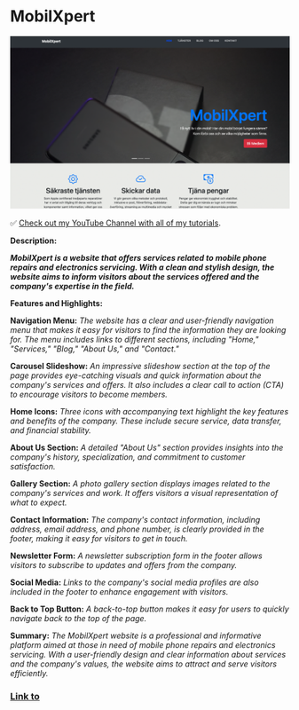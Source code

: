# MobilXpert

![Login-form-app](https://github.com/Jonasodiq/MobilXpert/blob/main/img/mobilxpert.png)

✅ [Check out my YouTube Channel with all of my tutorials](https://www.youtube.com).

**Description:**

***MobilXpert is a website that offers services related to mobile phone repairs and electronics servicing. With a clean and stylish design, the website aims to inform visitors about the services offered and the company's expertise in the field.***

**Features and Highlights:**

**Navigation Menu:**
    _The website has a clear and user-friendly navigation menu that makes it easy for visitors to find the information they are looking for. The menu includes links to different sections, including "Home," "Services," "Blog," "About Us," and "Contact."_

**Carousel Slideshow:**
    _An impressive slideshow section at the top of the page provides eye-catching visuals and quick information about the company's services and offers. It also includes a clear call to action (CTA) to encourage visitors to become members._

**Home Icons:**
    _Three icons with accompanying text highlight the key features and benefits of the company. These include secure service, data transfer, and financial stability._

**About Us Section:**
    _A detailed "About Us" section provides insights into the company's history, specialization, and commitment to customer satisfaction._

**Gallery Section:** 
    _A photo gallery section displays images related to the company's services and work. It offers visitors a visual representation of what to expect._

**Contact Information:**
    _The company's contact information, including address, email address, and phone number, is clearly provided in the footer, making it easy for visitors to get in touch._

**Newsletter Form:**
    _A newsletter subscription form in the footer allows visitors to subscribe to updates and offers from the company._

**Social Media:**
    _Links to the company's social media profiles are also included in the footer to enhance engagement with visitors._

**Back to Top Button:**
    _A back-to-top button makes it easy for users to quickly navigate back to the top of the page._

**Summary:**
    _The MobilXpert website is a professional and informative platform aimed at those in need of mobile phone repairs and electronics servicing. With a user-friendly design and clear information about services and the company's values, the website aims to attract and serve visitors efficiently._
### [Link to](https://silver-my-portfolio.netlify.app/)
